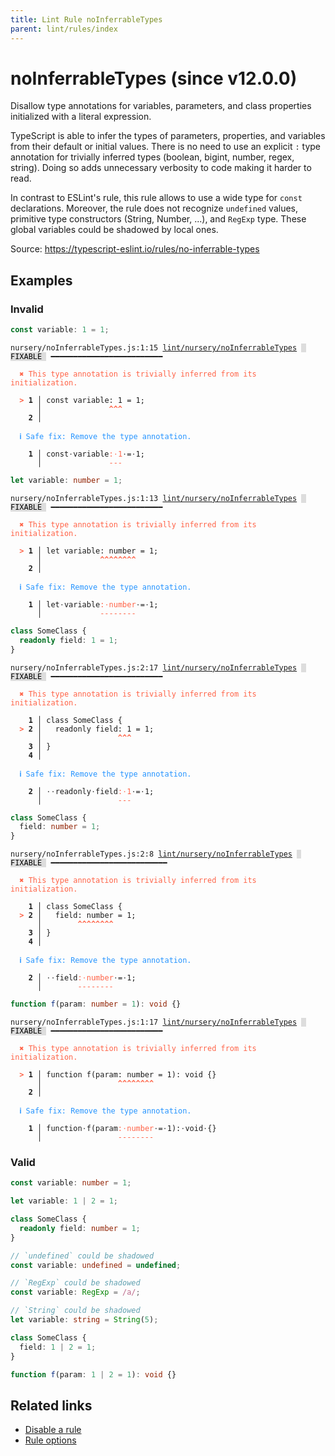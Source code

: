```yaml
---
title: Lint Rule noInferrableTypes
parent: lint/rules/index
---
```


# noInferrableTypes (since v12.0.0)

Disallow type annotations for variables, parameters, and class properties initialized with a literal expression.

TypeScript is able to infer the types of parameters, properties, and variables from their default or initial values.
There is no need to use an explicit `:` type annotation for trivially inferred types (boolean, bigint, number, regex, string).
Doing so adds unnecessary verbosity to code making it harder to read.

In contrast to ESLint's rule, this rule allows to use a wide type for `const` declarations.
Moreover, the rule does not recognize `undefined` values, primitive type constructors (String, Number, ...), and `RegExp` type.
These global variables could be shadowed by local ones.

Source: https://typescript-eslint.io/rules/no-inferrable-types

## Examples

### Invalid

```ts
const variable: 1 = 1;
```

<pre class="language-text"><code class="language-text">nursery/noInferrableTypes.js:1:15 <a href="https://docs.rome.tools/lint/rules/noInferrableTypes">lint/nursery/noInferrableTypes</a> <span style="color: #000; background-color: #ddd;"> FIXABLE </span> ━━━━━━━━━━━━━━━━━━━━━━━━━

<strong><span style="color: Tomato;">  </span></strong><strong><span style="color: Tomato;">✖</span></strong> <span style="color: Tomato;">This type annotation is trivially inferred from its initialization.</span>
  
<strong><span style="color: Tomato;">  </span></strong><strong><span style="color: Tomato;">&gt;</span></strong> <strong>1 │ </strong>const variable: 1 = 1;
   <strong>   │ </strong>              <strong><span style="color: Tomato;">^</span></strong><strong><span style="color: Tomato;">^</span></strong><strong><span style="color: Tomato;">^</span></strong>
    <strong>2 │ </strong>
  
<strong><span style="color: rgb(38, 148, 255);">  </span></strong><strong><span style="color: rgb(38, 148, 255);">ℹ</span></strong> <span style="color: rgb(38, 148, 255);">Safe fix</span><span style="color: rgb(38, 148, 255);">: </span><span style="color: rgb(38, 148, 255);">Remove the type annotation.</span>
  
<strong>  </strong><strong>  1 │ </strong>const<span style="opacity: 0.8;">·</span>variable<span style="color: Tomato;">:</span><span style="opacity: 0.8;"><span style="color: Tomato;">·</span></span><span style="color: Tomato;">1</span><span style="opacity: 0.8;">·</span>=<span style="opacity: 0.8;">·</span>1;
<strong>  </strong><strong>    │ </strong>              <span style="color: Tomato;">-</span><span style="color: Tomato;">-</span><span style="color: Tomato;">-</span>     
</code></pre>

```ts
let variable: number = 1;
```

<pre class="language-text"><code class="language-text">nursery/noInferrableTypes.js:1:13 <a href="https://docs.rome.tools/lint/rules/noInferrableTypes">lint/nursery/noInferrableTypes</a> <span style="color: #000; background-color: #ddd;"> FIXABLE </span> ━━━━━━━━━━━━━━━━━━━━━━━━━

<strong><span style="color: Tomato;">  </span></strong><strong><span style="color: Tomato;">✖</span></strong> <span style="color: Tomato;">This type annotation is trivially inferred from its initialization.</span>
  
<strong><span style="color: Tomato;">  </span></strong><strong><span style="color: Tomato;">&gt;</span></strong> <strong>1 │ </strong>let variable: number = 1;
   <strong>   │ </strong>            <strong><span style="color: Tomato;">^</span></strong><strong><span style="color: Tomato;">^</span></strong><strong><span style="color: Tomato;">^</span></strong><strong><span style="color: Tomato;">^</span></strong><strong><span style="color: Tomato;">^</span></strong><strong><span style="color: Tomato;">^</span></strong><strong><span style="color: Tomato;">^</span></strong><strong><span style="color: Tomato;">^</span></strong>
    <strong>2 │ </strong>
  
<strong><span style="color: rgb(38, 148, 255);">  </span></strong><strong><span style="color: rgb(38, 148, 255);">ℹ</span></strong> <span style="color: rgb(38, 148, 255);">Safe fix</span><span style="color: rgb(38, 148, 255);">: </span><span style="color: rgb(38, 148, 255);">Remove the type annotation.</span>
  
<strong>  </strong><strong>  1 │ </strong>let<span style="opacity: 0.8;">·</span>variable<span style="color: Tomato;">:</span><span style="opacity: 0.8;"><span style="color: Tomato;">·</span></span><span style="color: Tomato;">n</span><span style="color: Tomato;">u</span><span style="color: Tomato;">m</span><span style="color: Tomato;">b</span><span style="color: Tomato;">e</span><span style="color: Tomato;">r</span><span style="opacity: 0.8;">·</span>=<span style="opacity: 0.8;">·</span>1;
<strong>  </strong><strong>    │ </strong>            <span style="color: Tomato;">-</span><span style="color: Tomato;">-</span><span style="color: Tomato;">-</span><span style="color: Tomato;">-</span><span style="color: Tomato;">-</span><span style="color: Tomato;">-</span><span style="color: Tomato;">-</span><span style="color: Tomato;">-</span>     
</code></pre>

```ts
class SomeClass {
  readonly field: 1 = 1;
}
```

<pre class="language-text"><code class="language-text">nursery/noInferrableTypes.js:2:17 <a href="https://docs.rome.tools/lint/rules/noInferrableTypes">lint/nursery/noInferrableTypes</a> <span style="color: #000; background-color: #ddd;"> FIXABLE </span> ━━━━━━━━━━━━━━━━━━━━━━━━━

<strong><span style="color: Tomato;">  </span></strong><strong><span style="color: Tomato;">✖</span></strong> <span style="color: Tomato;">This type annotation is trivially inferred from its initialization.</span>
  
    <strong>1 │ </strong>class SomeClass {
<strong><span style="color: Tomato;">  </span></strong><strong><span style="color: Tomato;">&gt;</span></strong> <strong>2 │ </strong>  readonly field: 1 = 1;
   <strong>   │ </strong>                <strong><span style="color: Tomato;">^</span></strong><strong><span style="color: Tomato;">^</span></strong><strong><span style="color: Tomato;">^</span></strong>
    <strong>3 │ </strong>}
    <strong>4 │ </strong>
  
<strong><span style="color: rgb(38, 148, 255);">  </span></strong><strong><span style="color: rgb(38, 148, 255);">ℹ</span></strong> <span style="color: rgb(38, 148, 255);">Safe fix</span><span style="color: rgb(38, 148, 255);">: </span><span style="color: rgb(38, 148, 255);">Remove the type annotation.</span>
  
<strong>  </strong><strong>  2 │ </strong><span style="opacity: 0.8;">·</span><span style="opacity: 0.8;">·</span>readonly<span style="opacity: 0.8;">·</span>field<span style="color: Tomato;">:</span><span style="opacity: 0.8;"><span style="color: Tomato;">·</span></span><span style="color: Tomato;">1</span><span style="opacity: 0.8;">·</span>=<span style="opacity: 0.8;">·</span>1;
<strong>  </strong><strong>    │ </strong>                <span style="color: Tomato;">-</span><span style="color: Tomato;">-</span><span style="color: Tomato;">-</span>     
</code></pre>

```ts
class SomeClass {
  field: number = 1;
}
```

<pre class="language-text"><code class="language-text">nursery/noInferrableTypes.js:2:8 <a href="https://docs.rome.tools/lint/rules/noInferrableTypes">lint/nursery/noInferrableTypes</a> <span style="color: #000; background-color: #ddd;"> FIXABLE </span> ━━━━━━━━━━━━━━━━━━━━━━━━━━

<strong><span style="color: Tomato;">  </span></strong><strong><span style="color: Tomato;">✖</span></strong> <span style="color: Tomato;">This type annotation is trivially inferred from its initialization.</span>
  
    <strong>1 │ </strong>class SomeClass {
<strong><span style="color: Tomato;">  </span></strong><strong><span style="color: Tomato;">&gt;</span></strong> <strong>2 │ </strong>  field: number = 1;
   <strong>   │ </strong>       <strong><span style="color: Tomato;">^</span></strong><strong><span style="color: Tomato;">^</span></strong><strong><span style="color: Tomato;">^</span></strong><strong><span style="color: Tomato;">^</span></strong><strong><span style="color: Tomato;">^</span></strong><strong><span style="color: Tomato;">^</span></strong><strong><span style="color: Tomato;">^</span></strong><strong><span style="color: Tomato;">^</span></strong>
    <strong>3 │ </strong>}
    <strong>4 │ </strong>
  
<strong><span style="color: rgb(38, 148, 255);">  </span></strong><strong><span style="color: rgb(38, 148, 255);">ℹ</span></strong> <span style="color: rgb(38, 148, 255);">Safe fix</span><span style="color: rgb(38, 148, 255);">: </span><span style="color: rgb(38, 148, 255);">Remove the type annotation.</span>
  
<strong>  </strong><strong>  2 │ </strong><span style="opacity: 0.8;">·</span><span style="opacity: 0.8;">·</span>field<span style="color: Tomato;">:</span><span style="opacity: 0.8;"><span style="color: Tomato;">·</span></span><span style="color: Tomato;">n</span><span style="color: Tomato;">u</span><span style="color: Tomato;">m</span><span style="color: Tomato;">b</span><span style="color: Tomato;">e</span><span style="color: Tomato;">r</span><span style="opacity: 0.8;">·</span>=<span style="opacity: 0.8;">·</span>1;
<strong>  </strong><strong>    │ </strong>       <span style="color: Tomato;">-</span><span style="color: Tomato;">-</span><span style="color: Tomato;">-</span><span style="color: Tomato;">-</span><span style="color: Tomato;">-</span><span style="color: Tomato;">-</span><span style="color: Tomato;">-</span><span style="color: Tomato;">-</span>     
</code></pre>

```ts
function f(param: number = 1): void {}
```

<pre class="language-text"><code class="language-text">nursery/noInferrableTypes.js:1:17 <a href="https://docs.rome.tools/lint/rules/noInferrableTypes">lint/nursery/noInferrableTypes</a> <span style="color: #000; background-color: #ddd;"> FIXABLE </span> ━━━━━━━━━━━━━━━━━━━━━━━━━

<strong><span style="color: Tomato;">  </span></strong><strong><span style="color: Tomato;">✖</span></strong> <span style="color: Tomato;">This type annotation is trivially inferred from its initialization.</span>
  
<strong><span style="color: Tomato;">  </span></strong><strong><span style="color: Tomato;">&gt;</span></strong> <strong>1 │ </strong>function f(param: number = 1): void {}
   <strong>   │ </strong>                <strong><span style="color: Tomato;">^</span></strong><strong><span style="color: Tomato;">^</span></strong><strong><span style="color: Tomato;">^</span></strong><strong><span style="color: Tomato;">^</span></strong><strong><span style="color: Tomato;">^</span></strong><strong><span style="color: Tomato;">^</span></strong><strong><span style="color: Tomato;">^</span></strong><strong><span style="color: Tomato;">^</span></strong>
    <strong>2 │ </strong>
  
<strong><span style="color: rgb(38, 148, 255);">  </span></strong><strong><span style="color: rgb(38, 148, 255);">ℹ</span></strong> <span style="color: rgb(38, 148, 255);">Safe fix</span><span style="color: rgb(38, 148, 255);">: </span><span style="color: rgb(38, 148, 255);">Remove the type annotation.</span>
  
<strong>  </strong><strong>  1 │ </strong>function<span style="opacity: 0.8;">·</span>f(param<span style="color: Tomato;">:</span><span style="opacity: 0.8;"><span style="color: Tomato;">·</span></span><span style="color: Tomato;">n</span><span style="color: Tomato;">u</span><span style="color: Tomato;">m</span><span style="color: Tomato;">b</span><span style="color: Tomato;">e</span><span style="color: Tomato;">r</span><span style="opacity: 0.8;">·</span>=<span style="opacity: 0.8;">·</span>1):<span style="opacity: 0.8;">·</span>void<span style="opacity: 0.8;">·</span>{}
<strong>  </strong><strong>    │ </strong>                <span style="color: Tomato;">-</span><span style="color: Tomato;">-</span><span style="color: Tomato;">-</span><span style="color: Tomato;">-</span><span style="color: Tomato;">-</span><span style="color: Tomato;">-</span><span style="color: Tomato;">-</span><span style="color: Tomato;">-</span>              
</code></pre>

### Valid

```ts
const variable: number = 1;
```

```ts
let variable: 1 | 2 = 1;
```

```ts
class SomeClass {
  readonly field: number = 1;
}
```

```ts
// `undefined` could be shadowed
const variable: undefined = undefined;
```

```ts
// `RegExp` could be shadowed
const variable: RegExp = /a/;
```

```ts
// `String` could be shadowed
let variable: string = String(5);
```

```ts
class SomeClass {
  field: 1 | 2 = 1;
}
```

```ts
function f(param: 1 | 2 = 1): void {}
```

## Related links

- [Disable a rule](/linter/#disable-a-lint-rule)
- [Rule options](/linter/#rule-options)
